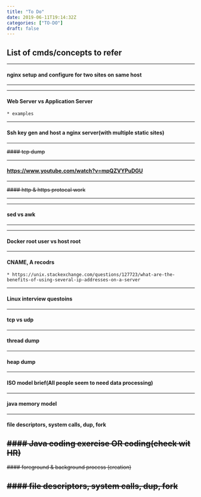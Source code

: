 ```yaml
---
title: "To Do"
date: 2019-06-11T19:14:32Z
categories: ["TO-DO"]
draft: false
---
```


## List of cmds/concepts to refer

---
#### nginx setup and configure for two sites on same host
---

---
#### Web Server vs Application Server
    * examples
---
#### Ssh key gen and host a nginx server(with multiple static sites)
---

~~####  tcp dump~~

---

#### https://www.youtube.com/watch?v=mpQZVYPuDGU
---
~~####   http & https protocal work~~

---
---
#### sed vs awk 
---
---
#### Docker root user vs host root
---
#### CNAME, A recodrs

    * https://unix.stackexchange.com/questions/127723/what-are-the-benefits-of-using-several-ip-addresses-on-a-server
---

#### Linux interview questoins
---

####  tcp vs udp
---
####  thread dump
---
####  heap dump
---






####   ISO model brief(All people seem to need data processing)

---
####  java memory model
---
#### file descriptors, system calls, dup, fork

~~#### Java coding exercise OR coding(check wit HR)~~
---

~~####  foreground & background process (creation)~~

~~#### file descriptors, system calls, dup, fork~~
---

